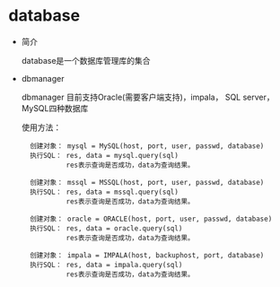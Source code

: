 database
=====================
- 简介

    database是一个数据库管理库的集合

- dbmanager

    dbmanager 目前支持Oracle(需要客户端支持)，impala， SQL server， MySQL四种数据库

    使用方法：

        创建对象： mysql = MySQL(host, port, user, passwd, database)
        执行SQL： res, data = mysql.query(sql)
                 res表示查询是否成功，data为查询结果。

        创建对象： mssql = MSSQL(host, port, user, passwd, database)
        执行SQL： res, data = mssql.query(sql)
                 res表示查询是否成功，data为查询结果。

        创建对象： oracle = ORACLE(host, port, user, passwd, database)
        执行SQL： res, data = oracle.query(sql)
                 res表示查询是否成功，data为查询结果。

        创建对象： impala = IMPALA(host, backuphost, port, database)
        执行SQL： res, data = impala.query(sql)
                 res表示查询是否成功，data为查询结果。
     
